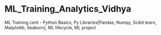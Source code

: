 # ML_Training_Analytics_Vidhya
ML Training certi - Python Basics, Py Libraries[Pandas, Numpy, Scikit learn, Matplotlib, Seaborn],  ML lifecycle, ML project
